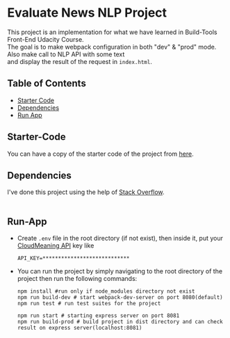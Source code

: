 # Evaluate News NLP Project

This project is an implementation for what we have learned in Build-Tools Front-End Udacity Course.<br>
The goal is to make webpack configuration in both "dev" & "prod" mode. Also make call to NLP API with some text 
<br>and display the result of the request in `index.html`.



## Table of Contents
* [Starter Code](#starter-code)
* [Dependencies](#dependencies)
* [Run App](#run-app)

## Starter-Code
You can have a copy of the starter code of the project from [here](https://github.com/udacity/fend/tree/refresh-2019/projects/evaluate-news-nlp).

## Dependencies
I've done this project using the help of [Stack Overflow](https://stackoverflow.com/).<br><br>

## Run-App
- Create `.env` file in the root directory (if not exist), then inside it, put your [CloudMeaning API](https://www.meaningcloud.com/developer/apis) key like
  ```
  API_KEY=****************************
  ```
- You can run the project by simply navigating to the root directory of the project then run the following commands:
  ```
  npm install #run only if node_modules directory not exist
  npm run build-dev # start webpack-dev-server on port 8080(default)
  npm run test # run test suites for the project

  npm run start # starting express server on port 8081
  npm run build-prod # build project in dist directory and can check result on express server(localhost:8081)
  ```
